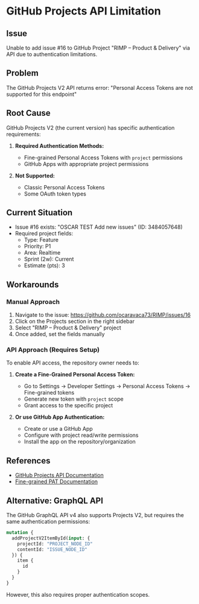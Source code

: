 # GitHub Projects API Limitation

## Issue
Unable to add issue #16 to GitHub Project "RIMP – Product & Delivery" via API due to authentication limitations.

## Problem
The GitHub Projects V2 API returns error: "Personal Access Tokens are not supported for this endpoint"

## Root Cause
GitHub Projects V2 (the current version) has specific authentication requirements:

1. **Required Authentication Methods:**
   - Fine-grained Personal Access Tokens with `project` permissions
   - GitHub Apps with appropriate project permissions

2. **Not Supported:**
   - Classic Personal Access Tokens
   - Some OAuth token types

## Current Situation
- Issue #16 exists: "OSCAR TEST Add new issues" (ID: 3484057648)
- Required project fields:
  - Type: Feature
  - Priority: P1
  - Area: Realtime
  - Sprint (2w): Current
  - Estimate (pts): 3

## Workarounds

### Manual Approach
1. Navigate to the issue: https://github.com/ocaravaca73/RIMP/issues/16
2. Click on the Projects section in the right sidebar
3. Select "RIMP – Product & Delivery" project
4. Once added, set the fields manually

### API Approach (Requires Setup)
To enable API access, the repository owner needs to:

1. **Create a Fine-Grained Personal Access Token:**
   - Go to Settings → Developer Settings → Personal Access Tokens → Fine-grained tokens
   - Generate new token with `project` scope
   - Grant access to the specific project

2. **Or use GitHub App Authentication:**
   - Create or use a GitHub App
   - Configure with project read/write permissions
   - Install the app on the repository/organization

## References
- [GitHub Projects API Documentation](https://docs.github.com/en/issues/planning-and-tracking-with-projects/automating-your-project/using-the-api-to-manage-projects)
- [Fine-grained PAT Documentation](https://docs.github.com/en/authentication/keeping-your-account-and-data-secure/managing-your-personal-access-tokens#creating-a-fine-grained-personal-access-token)

## Alternative: GraphQL API
The GitHub GraphQL API v4 also supports Projects V2, but requires the same authentication permissions:

```graphql
mutation {
  addProjectV2ItemById(input: {
    projectId: "PROJECT_NODE_ID"
    contentId: "ISSUE_NODE_ID"
  }) {
    item {
      id
    }
  }
}
```

However, this also requires proper authentication scopes.
